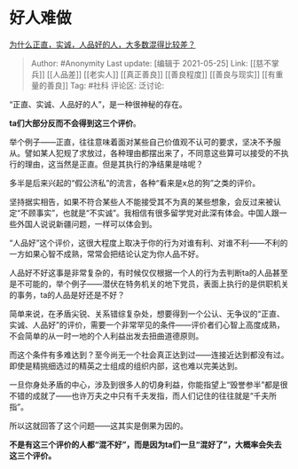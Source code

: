 # 好人难做
[为什么正直，实诚，人品好的人，大多数混得比较差？](https://www.zhihu.com/question/399524158/answer/1899480931)

> Author: #Anonymity
> Last update: [编辑于 2021-05-25]
> Link: [[慈不掌兵]] [[人品差]] [[老实人]] [[真正善良]] [[善良程度]] [[善良与现实]] [[有重量的善良]]
> Tag: #社科
> 评论区:
> 泛讨论:

“正直、实诚、人品好的人”，是一种很神秘的存在。

**ta们大部分反而不会得到这三个评价**。

举个例子——正直，往往意味着面对某些自己价值观不认可的要求，坚决不予服从。譬如某人犯规了求放过，各种理由都摆出来了，不同意这些算可以接受的不执行的理由，这当然是正直。但是其执行的净结果是啥呢？

多半是后来兴起的“假公济私”的流言，各种“看来是x总的狗”之类的评价。

坚持据实相告，如果不符合某些人不能接受其不为真的某些想象，会反过来被认定“不顾事实”，也就是“不实诚”。我相信有很多留学党对此深有体会。中国人跟一些外国人说说新疆问题，一样可以体会到。

“人品好”这个评价，这很大程度上取决于你的行为对谁有利、对谁不利——不利的一方如果心智不成熟，常常会把结论认定为你人品不好。

人品好不好这事是非常复杂的，有时候仅仅根据一个人的行为去判断ta的人品甚至是不可能的，举个例子——潜伏在特务机关的地下党员，表面上执行的是供职机关的事务，ta的人品是好还是不好？

简单来说，在矛盾尖锐、关系错综复杂处，想要得到一个公认、无争议的“正直、实诚、人品好”的评价，需要一个非常罕见的条件——评价者们心智上高度成熟，不会简单的从一时一地的个人利益出发去扭曲道德原则。

而这个条件有多难达到？至今尚无一个社会真正达到过——连接近达到都没有过。即使是精挑细选过的精英之士组成的组织内部，这也难以完美达到。

一旦你身处矛盾的中心，涉及到很多人的切身利益，你能指望上“毁誉参半”都是很不错的成就了——也许万夫之中只有千夫发指，而人们记住的往往就是“千夫所指”。

所以这就回答了这个问题——这其实是倒果为因的。

**不是有这三个评价的人都“混不好”，而是因为ta们一旦“混好了”，大概率会失去这三个评价。**
